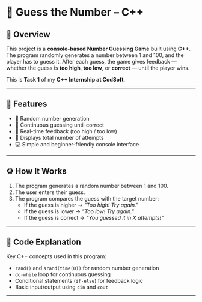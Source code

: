 # 🎯 Guess the Number – C++

## 📘 Overview
This project is a **console-based Number Guessing Game** built using **C++**.  
The program randomly generates a number between 1 and 100, and the player has to guess it. After each guess, the game gives feedback — whether the guess is **too high**, **too low**, or **correct** — until the player wins.

This is **Task 1** of my **C++ Internship at CodSoft**.

---

## 🧠 Features
- 🎲 Random number generation  
- 🔁 Continuous guessing until correct  
- 💬 Real-time feedback (too high / too low)  
- 🧮 Displays total number of attempts  
- 💻 Simple and beginner-friendly console interface  

---

## ⚙️ How It Works
1. The program generates a random number between 1 and 100.  
2. The user enters their guess.  
3. The program compares the guess with the target number:  
   - If the guess is higher → *"Too high! Try again."*  
   - If the guess is lower → *"Too low! Try again."*  
   - If the guess is correct → *"You guessed it in X attempts!"*  

---

## 🧩 Code Explanation
Key C++ concepts used in this program:
- `rand()` and `srand(time(0))` for random number generation  
- `do-while` loop for continuous guessing  
- Conditional statements (`if-else`) for feedback logic  
- Basic input/output using `cin` and `cout`  

---
